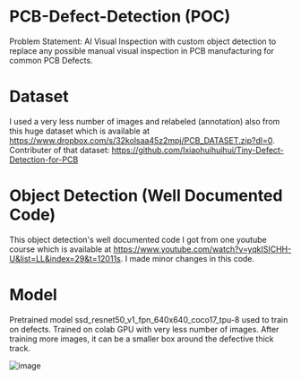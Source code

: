 # PCB-Defect-Detection (POC)
Problem Statement: AI Visual Inspection with custom object detection to replace any possible manual visual inspection in PCB manufacturing for common PCB Defects.

# Dataset
I used a very less number of images and relabeled (annotation) also from this huge dataset which is available at https://www.dropbox.com/s/32kolsaa45z2mpj/PCB_DATASET.zip?dl=0.
Contributer of that dataset: https://github.com/Ixiaohuihuihui/Tiny-Defect-Detection-for-PCB

# Object Detection (Well Documented Code)
This object detection's well documented code I got from one youtube course which is available at https://www.youtube.com/watch?v=yqkISICHH-U&list=LL&index=29&t=12011s. I made minor changes in this code.

# Model
Pretrained model ssd_resnet50_v1_fpn_640x640_coco17_tpu-8 used to train on defects. Trained on colab GPU with very less number of images. After training more images, it can be a smaller box around the defective thick track.

![image](https://user-images.githubusercontent.com/75474944/123749489-1d86ba80-d8d3-11eb-9117-06269ab98ee5.png)
